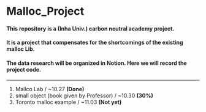 # Malloc_Project
#### This repository is a (Inha Univ.) carbon neutral academy project. 
#### It is a project that compensates for the shortcomings of the existing malloc Lib.
#### The data research will be organized in Notion. Here we will record the project code.

***
1. Mallco Lab / ~10.27                                       **(Done)**
2. small object (book given by Professor) / ~10.30           **(30%)**
3. Toronto malloc example / ~11.03                           **(Not yet)**

